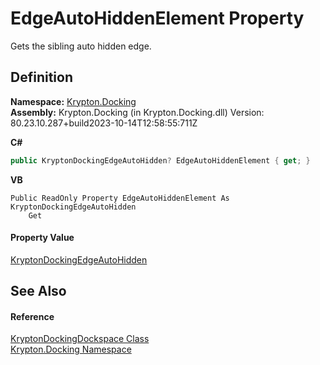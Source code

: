 # EdgeAutoHiddenElement Property


Gets the sibling auto hidden edge.



## Definition
**Namespace:** <a href="98399376-cf41-9454-4b4d-4fab2ca20bc7.md">Krypton.Docking</a>  
**Assembly:** Krypton.Docking (in Krypton.Docking.dll) Version: 80.23.10.287+build2023-10-14T12:58:55:711Z

**C#**
``` C#
public KryptonDockingEdgeAutoHidden? EdgeAutoHiddenElement { get; }
```
**VB**
``` VB
Public ReadOnly Property EdgeAutoHiddenElement As KryptonDockingEdgeAutoHidden
	Get
```



#### Property Value
<a href="84c02ac0-aac0-70d0-b41f-54483b8313e0.md">KryptonDockingEdgeAutoHidden</a>

## See Also


#### Reference
<a href="a16209d6-1fd7-84cf-e1f0-e08aca0d626c.md">KryptonDockingDockspace Class</a>  
<a href="98399376-cf41-9454-4b4d-4fab2ca20bc7.md">Krypton.Docking Namespace</a>  
